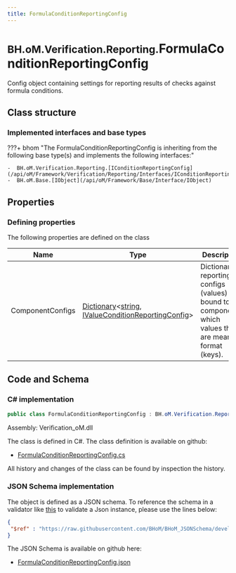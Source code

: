 ```yaml
---
title: FormulaConditionReportingConfig
---
```


# <small>BH.oM.Verification.Reporting.</small>**FormulaConditionReportingConfig**

Config object containing settings for reporting results of checks against formula conditions.

## Class structure

### Implemented interfaces and base types

???+ bhom "The FormulaConditionReportingConfig is inheriting from the following base type(s) and implements the following interfaces:"

    -  BH.oM.Verification.Reporting.[IConditionReportingConfig](/api/oM/Framework/Verification/Reporting/Interfaces/IConditionReportingConfig)
    -  BH.oM.Base.[IObject](/api/oM/Framework/Base/Interface/IObject)


## Properties



### Defining properties

The following properties are defined on the class

| Name             | Type             | Description      | Quantity         |
|------------------|------------------|------------------|------------------|
| ComponentConfigs | [Dictionary](https://learn.microsoft.com/en-us/dotnet/api/System.Collections.Generic.Dictionary-2?view=netstandard-2.0)&lt;[string](https://learn.microsoft.com/en-us/dotnet/api/System.String?view=netstandard-2.0), [IValueConditionReportingConfig](/api/oM/Framework/Verification/Reporting/Interfaces/IValueConditionReportingConfig)&gt; | Dictionary of reporting configs (values) bound to the components, which values they are meant to format (keys). | - |


## Code and Schema

### C# implementation

``` C# title="C#"
public class FormulaConditionReportingConfig : BH.oM.Verification.Reporting.IConditionReportingConfig, BH.oM.Base.IObject
```

Assembly: Verification_oM.dll

The class is defined in C#. The class definition is available on github:

- [FormulaConditionReportingConfig.cs](https://github.com/BHoM/BHoM/blob/develop/Verification_oM/Reporting\FormulaConditionReportingConfig.cs)

All history and changes of the class can be found by inspection the history.
### JSON Schema implementation

The object is defined as a JSON schema. To reference the schema in a validator like [this](https://www.jsonschemavalidator.net/) to validate a Json instance, please use the lines below:

``` json title="JSON Schema"
{
 "$ref" : "https://raw.githubusercontent.com/BHoM/BHoM_JSONSchema/develop/Verification_oM/Reporting/FormulaConditionReportingConfig.json"
}
```

The JSON Schema is available on github here:

- [FormulaConditionReportingConfig.json](https://github.com/BHoM/BHoM_JSONSchema/blob/develop/Verification_oM/Reporting/FormulaConditionReportingConfig.json)
